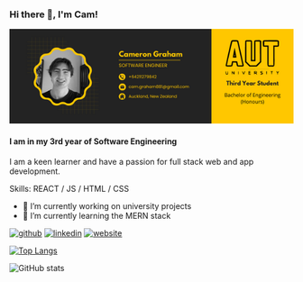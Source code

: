 ### Hi there 👋, I'm Cam!
![I am in my 3rd year of Software Engineering](https://github.com/CamGham/CamGham/blob/main/Cameron%20Graham.png)
#### I am in my 3rd year of Software Engineering


I am a keen learner and have a passion for full stack web and app development.

Skills: REACT / JS / HTML / CSS

- 🔭 I’m currently working on university projects 
- 🌱 I’m currently learning the MERN stack 


[<img src='https://cdn.jsdelivr.net/npm/simple-icons@3.0.1/icons/github.svg' alt='github' height='40'>](https://github.com/CamGham)  [<img src='https://cdn.jsdelivr.net/npm/simple-icons@3.0.1/icons/linkedin.svg' alt='linkedin' height='40'>](https://www.linkedin.com/in/cameron-graham-611444241/)  [<img src='https://cdn.jsdelivr.net/npm/simple-icons@3.0.1/icons/icloud.svg' alt='website' height='40'>](https://camgham.github.io/)  

[![Top Langs](https://github-readme-stats.vercel.app/api/top-langs/?username=CamGham)](https://github.com/anuraghazra/github-readme-stats)

![GitHub stats](https://github-readme-stats.vercel.app/api?username=CamGham&show_icons=true)  

